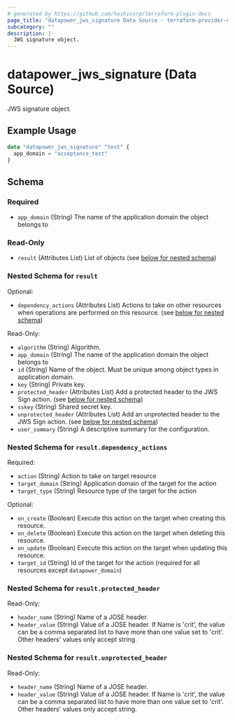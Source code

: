 ```yaml
---
# generated by https://github.com/hashicorp/terraform-plugin-docs
page_title: "datapower_jws_signature Data Source - terraform-provider-datapower"
subcategory: ""
description: |-
  JWS signature object.
---
```


# datapower_jws_signature (Data Source)

JWS signature object.

## Example Usage

```terraform
data "datapower_jws_signature" "test" {
  app_domain = "acceptance_test"
}
```

<!-- schema generated by tfplugindocs -->
## Schema

### Required

- `app_domain` (String) The name of the application domain the object belongs to

### Read-Only

- `result` (Attributes List) List of objects (see [below for nested schema](#nestedatt--result))

<a id="nestedatt--result"></a>
### Nested Schema for `result`

Optional:

- `dependency_actions` (Attributes List) Actions to take on other resources when operations are performed on this resource. (see [below for nested schema](#nestedatt--result--dependency_actions))

Read-Only:

- `algorithm` (String) Algorithm.
- `app_domain` (String) The name of the application domain the object belongs to
- `id` (String) Name of the object. Must be unique among object types in application domain.
- `key` (String) Private key.
- `protected_header` (Attributes List) Add a protected header to the JWS Sign action. (see [below for nested schema](#nestedatt--result--protected_header))
- `sskey` (String) Shared secret key.
- `unprotected_header` (Attributes List) Add an unprotected header to the JWS Sign action. (see [below for nested schema](#nestedatt--result--unprotected_header))
- `user_summary` (String) A descriptive summary for the configuration.

<a id="nestedatt--result--dependency_actions"></a>
### Nested Schema for `result.dependency_actions`

Required:

- `action` (String) Action to take on target resource
- `target_domain` (String) Application domain of the target for the action
- `target_type` (String) Resource type of the target for the action

Optional:

- `on_create` (Boolean) Execute this action on the target when creating this resource.
- `on_delete` (Boolean) Execute this action on the target when deleting this resource.
- `on_update` (Boolean) Execute this action on the target when updating this resource.
- `target_id` (String) Id of the target for the action (required for all resources except `datapower_domain`)


<a id="nestedatt--result--protected_header"></a>
### Nested Schema for `result.protected_header`

Read-Only:

- `header_name` (String) Name of a JOSE header.
- `header_value` (String) Value of a JOSE header. If Name is 'crit', the value can be a comma separated list to have more than one value set to 'crit'. Other headers' values only accept string.


<a id="nestedatt--result--unprotected_header"></a>
### Nested Schema for `result.unprotected_header`

Read-Only:

- `header_name` (String) Name of a JOSE header.
- `header_value` (String) Value of a JOSE header. If Name is 'crit', the value can be a comma separated list to have more than one value set to 'crit'. Other headers' values only accept string.
